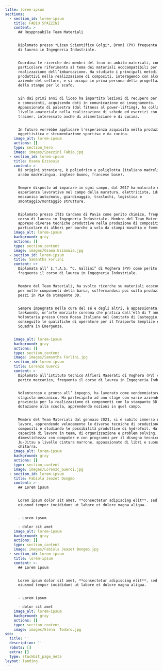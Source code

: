 ```yaml
---
title: lorem-ipsum
sections:
  - section_id: lorem-ipsum
    title: FABIO SPAZZINI
    content: >
      ## Resppnsabile Team Materiali 


      Diplomato presso *Liceo Scientifico Golgi*, Broni (PV) frequenta il corso
      di laurea in Ingegneria Industriale. 


      Coordina le ricerche dei membri del team in ambito materiali, con
      particolare riferimento al tema dei materiali ecocompatibili per la
      realizzazione dell’imbarcazione. Ha studiato i principali metodi
      produttivi nella realizzazione di compositi, interagendo con alcune
      aziende del settore, e si occupa in prima persona della progettazione
      dello stampo per lo scafo.


      Sin dai primi anni di liceo ha impartito lezioni di recupero per compagni
      e conoscenti, acquisendo doti in comunicazione ed insegnamento.
      Appassionato di palestra (dal fitness al power-lifting), ha collaborato a
      livello amatoriale nella realizzazione di schede ed esercizi con personal
      trainer, interessato anche di alimentazione e di cucina.


      In futuro vorrebbe applicare l'esperienza acquisita nella produzione di
      oggettistica e strumentazione sportiva e da cucina.
    image_alt: lorem-ipsum
    actions: []
    type: section_hero
    image: images/Spazzini Fabio.jpg
  - section_id: lorem-ipsum
    title: Osama Ezzaouia
    content: >
      Di origini straniere, è poliedrico e poliglotta (italiano madrelingua,
      arabo madrelingua, inglese buono, francese base). 


      Sempre disposto ad imparare in ogni campo, dal 2017 ha maturato diverse
      esperienze lavorative nel campo della muratura, elettricista, idraulica,
      meccanica auto/moto, giardinaggio, traslochi, logistica e
      smontaggio/montaggio strutture.


      Diplomato presso ITIS Cardano di Pavia come perito chimico, frequenta il
      corso di laurea in Ingegneria Industriale. Membro del Team Materiali, ha
      appreso diverse tecniche produttive nella produzione di compositi e in
      particolare di alberi per barche a vela da stampi maschio e femmina.
    image_alt: lorem-ipsum
    background: gray
    actions: []
    type: section_content
    image: images/Osama Ezzaouia.jpg
  - section_id: lorem-ipsum
    title: Samantha Forlini
    content: >+
      Diplomata all’ I.T.A.S. “C. Gallini” di Voghera (PV) come perito chimico,
      frequenta il corso di laurea in Ingegneria Industriale. 


      Membro del Team Materiali, ha svolto ricerche su materiali ecocompatibili
      per molte componenti della barca, soffermandosi poi sulla produzione di
      pezzi in PLA da stampante 3D.


      Sempre impegnata nella cura del sé e degli altri, è appassionata di
      taekwondo, un’arte marziale coreana che pratica dall’età di 7 anni.
      Volontaria presso Croce Rossa Italiana nel Comitato di Casteggio, ha
      conseguito le qualifiche di operatore per il Trasporto Semplice e Capo
      Squadra in Emergenza.


    image_alt: lorem-ipsum
    background: gray
    actions: []
    type: section_content
    image: images/Samantha Forlini.jpg
  - section_id: lorem-ipsum
    title: Lorenzo Guerci
    content: >
      Diplomato all’istituto tecnico Alfieri Maserati di Voghera (PV) come
      perito meccanico, frequenta il corso di laurea in Ingegneria Industriale. 


      Volenteroso e pronto all’ impegno, ha lavorato come vendemmiatore e come
      stagista meccanico. Ha partecipato ad uno stage con varie aziende della
      provincia per la realizzazione di componenti con la stampante 3D in
      dotazione alla scuola, apprendendo nozioni in quel campo.


      Membro del Team Materiali dal gennaio 2021, si è subito immerso nel
      lavoro, apprendendo velocemente le diverse tecniche di produzione di
      compositi e studiando le possibilità produttive di hydrofoil. Ha buone
      capacità di lavoro in team, di organizzazione e problem solving,
      dimestichezza con computer e con programmi per il disegno tecnico. Pratica
      Ju-Jitsu a livello cintura marrone, appassionato di libri e suona la
      chitarra.
    image_alt: lorem-ipsum
    background: gray
    actions: []
    type: section_content
    image: images/Lorenzo_Guerci.jpg
  - section_id: lorem-ipsum
    title: Fabiola Jeazet Dongmo
    content: >-
      ## Lorem ipsum


      Lorem ipsum dolor sit amet, **consectetur adipiscing elit**, sed do
      eiusmod tempor incididunt ut labore et dolore magna aliqua.


      - Lorem ipsum

      - dolor sit amet
    image_alt: lorem-ipsum
    background: gray
    actions: []
    type: section_content
    image: images/Fabiola Jeazet Dongmo.jpg
  - section_id: lorem-ipsum
    title: lorem-ipsum
    content: >-
      ## Lorem ipsum


      Lorem ipsum dolor sit amet, **consectetur adipiscing elit**, sed do
      eiusmod tempor incididunt ut labore et dolore magna aliqua.


      - Lorem ipsum

      - dolor sit amet
    image_alt: lorem-ipsum
    background: gray
    actions: []
    type: section_content
    image: images/Elena  Todaro.jpg
seo:
  title: ''
  description: ''
  robots: []
  extra: []
  type: stackbit_page_meta
layout: landing
---
```

